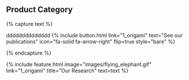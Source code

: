 ---
---
 

## Product Category

{% capture text %}

dddddddddddddd
{%
  include button.html
  link="1_origami"
  text="See our publications"
  icon="fa-solid fa-arrow-right"
  flip=true
  style="bare"
%}

{% endcapture %}

{%
  include feature.html
  image="images/flying_elephant.gif"
  link="1_origami"
  title="Our Research"
  text=text
%}

<!-- <video id="video" controls="" preload="none" poster="封面">
      <source id="mp4" src="images/0_1-manual_manipulation.mp4" type="video/mp4">
</video>

<video src="images/0_1-manual_manipulation.mp4" controls="controls" width="500" height="300"></video> -->

 